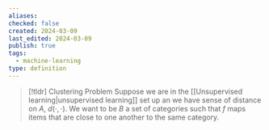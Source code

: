 ```yaml
---
aliases: 
checked: false
created: 2024-03-09
last_edited: 2024-03-09
publish: true
tags:
  - machine-learning
type: definition
---
```

>[!tldr] Clustering Problem
>Suppose we are in the [[Unsupervised learning|unsupervised learning]] set up an we have sense of distance on $A$, $d(\cdot, \cdot)$. We want to be $B$ a set of categories such that $f$ maps items that are close to one another to the same category.


